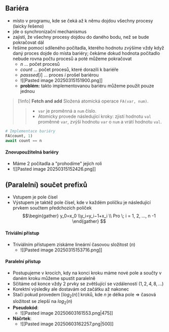## Bariéra
- místo v programu, kde se čeká až k němu dojdou všechny procesy (laicky řešeno)
- jde o synchronizační mechanismus
- zajistí, že všechny procesy dojdou do daného bodu, než se bude pokračovat dál
- řešíme pomocí sdíleného počítadla, kterého hodnotu zvýšíme vždy když daný proces dojde do místa bariéry; čekáme dokud hodnota počítadlo nebude rovna počtu procesů a poté můžeme pokračovat
	- $n$ ... počet procesů
	- $count$ ... počet procesů, které dorazili k bariéře
	- $passsed[i]$ ... proces $i$ prošel bariérou
	- ![[Pasted image 20250315151900.png]]
	- **problém:** takto implementovanou bariéru můžeme použít pouze jednou
>[!info]
>**Fetch and add**
> Složená atomická operace `FA(var, num)`.
>> - `var` je proměnná a `num` číslo.
>> - Atomicky provede následující kroky: zjistí hodnotu `val` proměnné `var`, zvýší hodnotu `var` o `num` a vrátí hodnotu `val`.
```python
# Implementace bariéry
FA(count, 1)
await count == n
```
#### Znovupoužitelná bariéry
- Máme 2 počítadla a "prohodíme" jejich roli
- ![[Pasted image 20250315152426.png]]
## (Paralelní) součet prefixů
- Vstupem je pole čísel
- Výstupem je taktéž pole čísel, kde v každém políčku je následující prvkem součtem předchozích políček
$$\begin{gather}
y_0​=x_0 \\​​
y_i=y_i−1+x_i \\
Pro \; i = 1, 2, ..., n -1
\end{gather}
$$
#### Triviální přístup
- Triviálním přístupem získáme lineární časovou složitost ($n$)
	- ![[Pasted image 20250315153716.png]]
#### Paralelní přístup
- Postupujeme v krocích, kdy na konci kroku máme nové pole a součty v daném kroku můžeme spustit paralelně
- Sčítáme od konce vždy 2 prvky se zvětšující se vzdáleností ($1, 2, 4, 8,...$)
- Korektní výsledky ale dostavám od začátku až nakonec
- Stačí pokud provedem $\lceil log_2(n) \rceil$ kroků, kde $n$ je délka pole => časová složitost se zlepší na $log_2(n)$
- **Pseudokód**:
	- ![[Pasted image 20250603161553.png|475]]
- **Náčrtek**:
	- ![[Pasted image 20250603162257.png|500]]